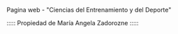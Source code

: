 Pagina web - "Ciencias del Entrenamiento y del Deporte"

::::: Propiedad de María Angela Zadorozne :::::
